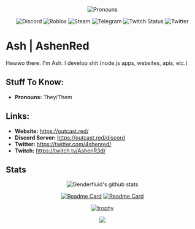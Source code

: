 <div align='center'>
  
  ![Pronouns](https://img.shields.io/endpoint?url=https://pronoundb.org/shields/62222ceef0cf73b1a319f9d3&style=for-the-badge&color=ff0000)
  
</div>
<div align='center'>
  
  ![Discord](https://img.shields.io/discord/775076340398292994?style=for-the-badge&logo=discord)
  ![Roblox](https://img.shields.io/static/v1?label=Roblox&message=takemetothenarrows&style=for-the-badge&logo=roblox&color=ff0000)
  ![Steam](https://img.shields.io/static/v1?label=Steam&message=Genderfluid&style=for-the-badge&logo=steam&color=ff0000)
  ![Telegram](https://img.shields.io/static/v1?label=Telegram&message=ashfallsdemise&style=for-the-badge&logo=telegram&color=ff0000)
  ![Twitch Status](https://img.shields.io/twitch/status/ashenred_?style=for-the-badge&logo=twitch)
  ![Twitter](https://img.shields.io/static/v1?label=Twitter&message=4shenred&style=for-the-badge&logo=twitter&color=ff0000)

</div>
  
# Ash | AshenRed
Hewwo there. I'm Ash. I develop shit (node.js apps, websites, apis, etc.)

## Stuff To Know:
- **Pronouns:** They/Them






## Links:
- **Website:** https://outcast.red/
- **Discord Server:** https://outcast.red/discord
- **Twitter:** https://twitter.com/4shenred/
- **Twitch:** https://twitch.tv/AshenR3d/

## Stats

<p align="center">
	<img alt="Genderfluid's github stats" src="https://github-readme-stats.vercel.app/api?username=Genderfluid&show_icons=true&bg_color=000000&title_color=ff0000&text_color=ff0000"/>
</p>
<p align="center">
	<a href="https://github.com/OutcastLLC/outcast"><img alt="Readme Card" src="https://github-readme-stats.vercel.app/api/pin/?username=outcastllc&repo=outcast&bg_color=000000&title_color=ff0000&text_color=ff0000"/></a>
		<a href="https://github.com/OutcastLLC/holo"><img alt="Readme Card" src="https://github-readme-stats.vercel.app/api/pin/?username=outcastllc&repo=holo&bg_color=000000&title_color=ff0000&text_color=ff0000"/></a>
</p>
<p align="center">
	<a href="https://github.com/ryo-ma/github-profile-trophy"><img alt="trophy" src="https://github-profile-trophy.vercel.app/?username=genderfluid&theme=darkhub"/></a>
</p>
<p align="center">
	<a href="https://skillicons.dev"><img src="https://skillicons.dev/icons?i=cloudflare,html,css,nodejs,redis,raspberrypi&theme=dark" /></a>
</p>

